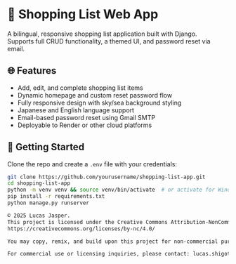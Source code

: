 # 🛒 Shopping List Web App

A bilingual, responsive shopping list application built with Django.  
Supports full CRUD functionality, a themed UI, and password reset via email.

## 🌐 Features

- Add, edit, and complete shopping list items
- Dynamic homepage and custom reset password flow
- Fully responsive design with sky/sea background styling
- Japanese and English language support
- Email-based password reset using Gmail SMTP
- Deployable to Render or other cloud platforms

## 🚀 Getting Started

Clone the repo and create a `.env` file with your credentials:

```bash
git clone https://github.com/yourusername/shopping-list-app.git
cd shopping-list-app
python -m venv venv && source venv/bin/activate  # or activate for Windows
pip install -r requirements.txt
python manage.py runserver

© 2025 Lucas Jasper. 
This project is licensed under the Creative Commons Attribution-NonCommercial 4.0 International License.
https://creativecommons.org/licenses/by-nc/4.0/

You may copy, remix, and build upon this project for non-commercial purposes only with proper attribution.

For commercial use or licensing inquiries, please contact: lucas.shigotodesu@gmail.com
